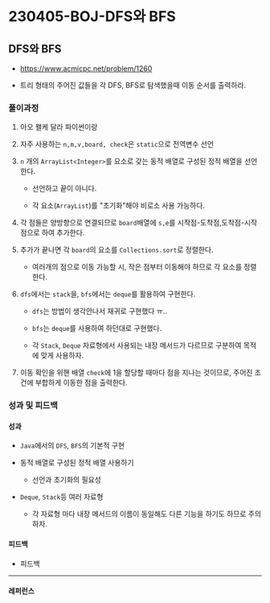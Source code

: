 # 230405-BOJ-DFS와 BFS

## DFS와 BFS

- https://www.acmicpc.net/problem/1260

- 트리 형태의 주어진 값들을 각 DFS, BFS로 탐색했을때 이동 순서를 출력하라.

### 풀이과정

1. 아오 왤케 달라 파이썬이랑

2. 자주 사용하는  `n,m,v,board, check`은 `static`으로 전역변수 선언

3. `n` 개의 `ArrayList<Integer>`를 요소로 갖는 동적 배열로 구성된 정적 배열을 선언한다.
   
   - 선언하고 끝이 아니다. 
   
   - 각 요소(`ArrayList`)를 "초기화"해야 비로소 사용 가능하다.

4. 각 점들은 양방향으로 연결되므로 `board`배열에 `s,e`를 시작점-도착점,도착점-시작점으로 하여 추가한다.

5. 추가가 끝나면 각 `board`의 요소를 `Collections.sort`로 정렬한다.
   
   - 여러개의 점으로 이동 가능할 시, 작은 점부터 이동해야 하므로 각 요소를 정렬한다.

6. `dfs`에서는 `stack`을, `bfs`에서는 `deque`를 활용하여 구현한다.
   
   - `dfs`는 방법이 생각안나서 재귀로 구현했다 ㅠ..
   
   - `bfs`는 `deque`를 사용하여 하던대로 구현했다.
   
   - 각 `Stack`, `Deque` 자료형에서 사용되는 내장 메서드가 다르므로 구분하여 목적에 맞게 사용하자.

7. 이동 확인을 위핸 배열 `check`에 1을 할당할 때마다 점을 지나는 것이므로, 주어진 조건에 부합하게 이동한 점을 출력한다.

### 성과 및 피드백

#### 성과

- `Java`에서의 `DFS`, `BFS`의 기본적 구현

- 동적 배열로 구성된 정적 배열 사용하기
  
  - 선언과 초기화의 필요성

- `Deque`, `Stack`등 여러 자료형
  
  - 각 자료형 마다 내장 메서드의 이름이 동일해도 다른 기능을 하기도 하므로 주의하자.

#### 피드백

- 피드백

--- 

#### 레퍼런스

> 
